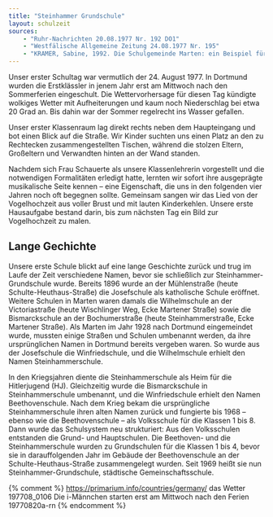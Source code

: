 ```yaml
---
title: "Steinhammer Grundschule"
layout: schulzeit
sources:
    - "Ruhr-Nachrichten 20.08.1977 Nr. 192 DO1"
    - "Westfälische Allgemeine Zeitung 24.08.1977 Nr. 195"
    - "KRAMER, Sabine, 1992. Die Schulgemeinde Marten: ein Beispiel für westfälische Schulgeschichte. Seiten 6, 29, 41, 42<br>Dortmund: Museum für Kunst- und Kulturgeschichte der Stadt Dortmund"
---
```


Unser erster Schultag war vermutlich der 24. August 1977. In Dortmund wurden die Erstklässler in jenem Jahr erst am Mittwoch nach den Sommerferien eingeschult. Die Wettervorhersage für diesen Tag kündigte wolkiges Wetter mit Aufheiterungen und kaum noch Niederschlag bei etwa 20 Grad an. Bis dahin war der Sommer regelrecht ins Wasser gefallen.

Unser erster Klassenraum lag direkt rechts neben dem Haupteingang und bot einen Blick auf die Straße. Wir Kinder suchten uns einen Platz an den zu Rechtecken zusammengestellten Tischen, während die stolzen Eltern, Großeltern und Verwandten hinten an der Wand standen.

Nachdem sich Frau Schauerte als unsere Klassenlehrerin vorgestellt und die notwendigen Formalitäten erledigt hatte, lernten wir sofort ihre ausgeprägte musikalische Seite kennen – eine Eigenschaft, die uns in den folgenden vier Jahren noch oft begegnen sollte. Gemeinsam sangen wir das Lied von der Vogelhochzeit aus voller Brust und mit lauten Kinderkehlen. Unsere erste Hausaufgabe bestand darin, bis zum nächsten Tag ein Bild zur Vogelhochzeit zu malen.

## Lange Gechichte

Unsere erste Schule blickt auf eine lange Geschichte zurück und trug im Laufe der Zeit verschiedene Namen, bevor sie schließlich zur Steinhammer-Grundschule wurde. Bereits 1896 wurde an der Mühlenstraße (heute Schulte-Heuthaus-Straße) die Josefschule als katholische Schule eröffnet. Weitere Schulen in Marten waren damals die Wilhelmschule an der Victoriastraße (heute Wischlinger Weg, Ecke Martener Straße) sowie die Bismarckschule an der Bochumerstraße (heute Steinhammerstraße, Ecke Martener Straße). Als Marten im Jahr 1928 nach Dortmund eingemeindet wurde, mussten einige Straßen und Schulen umbenannt werden, da ihre ursprünglichen Namen in Dortmund bereits vergeben waren. So wurde aus der Josefschule die Winfriedschule, und die Wilhelmschule erhielt den Namen Steinhammerschule. 

In den Kriegsjahren diente die Steinhammerschule als Heim für die Hitlerjugend (HJ). Gleichzeitig wurde die Bismarckschule in Steinhammerschule umbenannt, und die Winfriedschule erhielt den Namen Beethovenschule. Nach dem Krieg bekam die ursprüngliche Steinhammerschule ihren alten Namen zurück und fungierte bis 1968 – ebenso wie die Beethovenschule – als Volksschule für die Klassen 1 bis 8. Dann wurde das Schulsystem neu strukturiert: Aus den Volksschulen entstanden die Grund- und Hauptschulen. Die Beethoven- und die Steinhammerschule wurden zu Grundschulen für die Klassen 1 bis 4, bevor sie in darauffolgenden Jahr im Gebäude der Beethovenschule an der Schulte-Heuthaus-Straße zusammengelegt wurden. Seit 1969 heißt sie nun Steinhammer-Grundschule, städtische Gemeinschaftsschule.

{% comment %}
https://primarium.info/countries/germany/
das Wetter 197708_0106
Die i-Männchen starten erst am Mittwoch nach den Ferien 19770820a-rn
{% endcomment %}